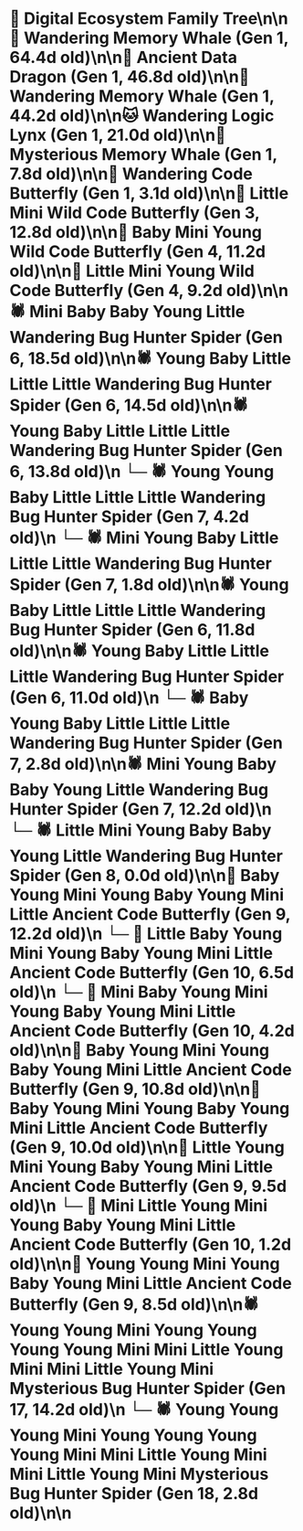 # 🌳 Digital Ecosystem Family Tree\n\n🐋 Wandering Memory Whale (Gen 1, 64.4d old)\n\n🐉 Ancient Data Dragon (Gen 1, 46.8d old)\n\n🐋 Wandering Memory Whale (Gen 1, 44.2d old)\n\n🐱 Wandering Logic Lynx (Gen 1, 21.0d old)\n\n🐋 Mysterious Memory Whale (Gen 1, 7.8d old)\n\n🦋 Wandering Code Butterfly (Gen 1, 3.1d old)\n\n🦋 Little Mini Wild Code Butterfly (Gen 3, 12.8d old)\n\n🦋 Baby Mini Young Wild Code Butterfly (Gen 4, 11.2d old)\n\n🦋 Little Mini Young Wild Code Butterfly (Gen 4, 9.2d old)\n\n🕷️ Mini Baby Baby Young Little Wandering Bug Hunter Spider (Gen 6, 18.5d old)\n\n🕷️ Young Baby Little Little Little Wandering Bug Hunter Spider (Gen 6, 14.5d old)\n\n🕷️ Young Baby Little Little Little Wandering Bug Hunter Spider (Gen 6, 13.8d old)\n  └─ 🕷️ Young Young Baby Little Little Little Wandering Bug Hunter Spider (Gen 7, 4.2d old)\n  └─ 🕷️ Mini Young Baby Little Little Little Wandering Bug Hunter Spider (Gen 7, 1.8d old)\n\n🕷️ Young Baby Little Little Little Wandering Bug Hunter Spider (Gen 6, 11.8d old)\n\n🕷️ Young Baby Little Little Little Wandering Bug Hunter Spider (Gen 6, 11.0d old)\n  └─ 🕷️ Baby Young Baby Little Little Little Wandering Bug Hunter Spider (Gen 7, 2.8d old)\n\n🕷️ Mini Young Baby Baby Young Little Wandering Bug Hunter Spider (Gen 7, 12.2d old)\n  └─ 🕷️ Little Mini Young Baby Baby Young Little Wandering Bug Hunter Spider (Gen 8, 0.0d old)\n\n🦋 Baby Young Mini Young Baby Young Mini Little Ancient Code Butterfly (Gen 9, 12.2d old)\n  └─ 🦋 Little Baby Young Mini Young Baby Young Mini Little Ancient Code Butterfly (Gen 10, 6.5d old)\n  └─ 🦋 Mini Baby Young Mini Young Baby Young Mini Little Ancient Code Butterfly (Gen 10, 4.2d old)\n\n🦋 Baby Young Mini Young Baby Young Mini Little Ancient Code Butterfly (Gen 9, 10.8d old)\n\n🦋 Baby Young Mini Young Baby Young Mini Little Ancient Code Butterfly (Gen 9, 10.0d old)\n\n🦋 Little Young Mini Young Baby Young Mini Little Ancient Code Butterfly (Gen 9, 9.5d old)\n  └─ 🦋 Mini Little Young Mini Young Baby Young Mini Little Ancient Code Butterfly (Gen 10, 1.2d old)\n\n🦋 Young Young Mini Young Baby Young Mini Little Ancient Code Butterfly (Gen 9, 8.5d old)\n\n🕷️ Young Young Mini Young Young Young Young Mini Mini Little Young Mini Mini Little Young Mini Mysterious Bug Hunter Spider (Gen 17, 14.2d old)\n  └─ 🕷️ Young Young Young Mini Young Young Young Young Mini Mini Little Young Mini Mini Little Young Mini Mysterious Bug Hunter Spider (Gen 18, 2.8d old)\n\n